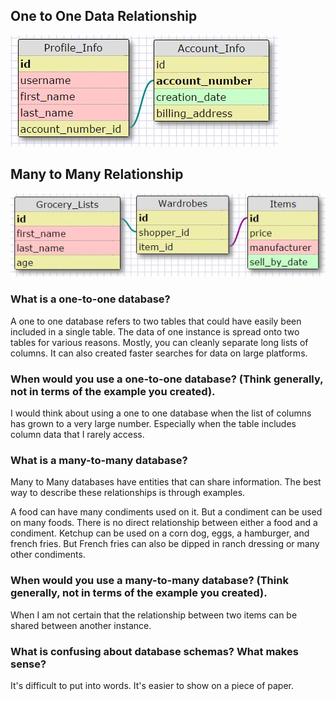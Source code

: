 ## One to One Data Relationship

![One-to-One Data Relationship](https://github.com/noahschutte/phase-0/blob/master/week-8/imgs/One-to-One.JPG)

## Many to Many Relationship

![Many-to-Many Data Relationship](https://github.com/noahschutte/phase-0/blob/master/week-8/imgs/Many-to-Many.JPG)

### What is a one-to-one database?

A one to one database refers to two tables that could have easily been included in a single table. The data of one instance is spread onto two tables for various reasons. Mostly, you can cleanly separate long lists of columns. It can also created faster searches for data on large platforms. 

### When would you use a one-to-one database? (Think generally, not in terms of the example you created).

I would think about using a one to one database when the list of columns has grown to a very large number. Especially when the table includes column data that I rarely access. 

### What is a many-to-many database?

Many to Many databases have entities that can share information. The best way to describe these relationships is through examples. 

A food can have many condiments used on it. But a condiment can be used on many foods. There is no direct relationship between either a food and a condiment. Ketchup can be used on a corn dog, eggs, a hamburger, and french fries. But French fries can also be dipped in ranch dressing or many other condiments.

### When would you use a many-to-many database? (Think generally, not in terms of the example you created).

When I am not certain that the relationship between two items can be shared between another instance. 

### What is confusing about database schemas? What makes sense?

It's difficult to put into words. It's easier to show on a piece of paper. 